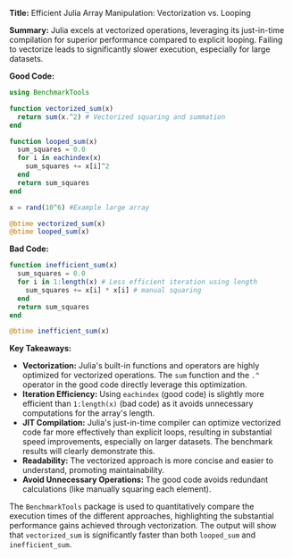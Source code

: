 **Title:** Efficient Julia Array Manipulation: Vectorization vs. Looping

**Summary:**  Julia excels at vectorized operations, leveraging its just-in-time compilation for superior performance compared to explicit looping.  Failing to vectorize leads to significantly slower execution, especially for large datasets.


**Good Code:**

```julia
using BenchmarkTools

function vectorized_sum(x)
  return sum(x.^2) # Vectorized squaring and summation
end

function looped_sum(x)
  sum_squares = 0.0
  for i in eachindex(x)
    sum_squares += x[i]^2
  end
  return sum_squares
end

x = rand(10^6) #Example large array

@btime vectorized_sum(x)
@btime looped_sum(x)
```

**Bad Code:**

```julia
function inefficient_sum(x)
  sum_squares = 0.0
  for i in 1:length(x) # Less efficient iteration using length
    sum_squares += x[i] * x[i] # manual squaring
  end
  return sum_squares
end

@btime inefficient_sum(x)
```


**Key Takeaways:**

* **Vectorization:** Julia's built-in functions and operators are highly optimized for vectorized operations.  The `sum` function and the `.^` operator in the good code directly leverage this optimization.
* **Iteration Efficiency:**  Using `eachindex` (good code) is slightly more efficient than `1:length(x)` (bad code) as it avoids unnecessary computations for the array's length.
* **JIT Compilation:** Julia's just-in-time compiler can optimize vectorized code far more effectively than explicit loops, resulting in substantial speed improvements, especially on larger datasets.  The benchmark results will clearly demonstrate this.
* **Readability:** The vectorized approach is more concise and easier to understand, promoting maintainability.
* **Avoid Unnecessary Operations:** The good code avoids redundant calculations (like manually squaring each element).


The `BenchmarkTools` package is used to quantitatively compare the execution times of the different approaches, highlighting the substantial performance gains achieved through vectorization.  The output will show that `vectorized_sum` is significantly faster than both `looped_sum` and `inefficient_sum`.
